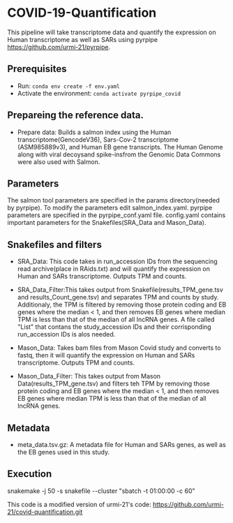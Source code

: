 # COVID-19-Quantification
This pipeline will take transcriptome data and quantify the expression on Human transcriptome as well as SARs using pyrpipe https://github.com/urmi-21/pyrpipe.

## Prerequisites
* Run: `conda env create -f env.yaml`
* Activate the environment: `conda activate pyrpipe_covid`


## Prepareing the reference data. 
* Prepare data: Builds a salmon index using the Human transcriptome(GencodeV36), Sars-Cov-2 transcriptome (ASM985889v3), and Human EB gene transcripts. The Human Genome along with viral decoysand spike-insfrom the Genomic Data Commons were also used with Salmon.


## Parameters
The salmon tool parameters are specified in the params directory(needed by pyrpipe). To modify the parameters edit salmon_index.yaml. pyrpipe parameters are specified in the pyrpipe_conf.yaml file. config.yaml contains important parameters for the Snakefiles(SRA_Data and Mason_Data). 


## Snakefiles and filters
* SRA_Data: This code takes in run_accession IDs from the sequencing read archive(place in RAids.txt) and will quantify the expression on Human and SARs transcriptome. Outputs TPM and counts. 

* SRA_Data_Filter:This takes output from Snakefile(results_TPM_gene.tsv and results_Count_gene.tsv) and separates TPM and counts by study. Additionaly, the TPM is filtered by removing those protein coding and EB genes where the median < 1, and then removes EB genes where median TPM is less than that of the median of all lncRNA genes. A file called "List" that contans the study_accession IDs and their corrisponding run_accession IDs is alos needed.
 
* Mason_Data: Takes bam files from Mason Covid study and converts to fastq, then it will quantify the expression on Human and SARs transcriptome. Outputs TPM and counts.

* Mason_Data_Filter: This takes output from Mason Data(results_TPM_gene.tsv) and filters teh TPM by removing those protein coding and EB genes where the median < 1, and then removes EB genes where median TPM is less than that of the median of all lncRNA genes. 


## Metadata
* meta_data.tsv.gz: A metadata file for Human and SARs genes, as well as the EB genes used in this study. 


## Execution 
snakemake -j 50 -s snakefile --cluster "sbatch -t 01:00:00 -c 60"



This code is a modified version of urmi-21's code: https://github.com/urmi-21/covid-quantification.git






